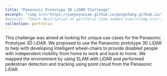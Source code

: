 ```yaml
---
title: "Panasonic Prototype 3D LiDAR Challenge"
excerpt: "<img src='https://yueyeyuniao.github.io/pengchang.github.io/files/panasonic.png' width='600'><br/><br/>This challenge was aimed at looking for unique use cases for the Panasonic Prototype 3D LiDAR. We proposed to use the Panasonic prototype 3D LiDAR to help with developing intelligent wheel-chairs to provide disabled people with independent mobility from home to work and back to home. We mapped the environment by using SLAM with LiDAR and performed pedestrian detection and tracking using point cloud from the Panasonic LiDAR.<br/><br/><video width='600' controls><source src='https://yueyeyuniao.github.io/pengchang.github.io/files/Panasonic.mp4' type='video/mp4'> Your browser does not support the video tag.</video>"
#excerpt: "Short description of portfolio item number 1<br/><img src='/images/500x300.png'>"
collection: portfolio
---
```


This challenge was aimed at looking for unique use cases for the Panasonic Prototype 3D LiDAR. We proposed to use the Panasonic prototype 3D LiDAR to help with developing intelligent wheel-chairs to provide disabled people with independent mobility from home to work and back to home. We mapped the environment by using SLAM with LiDAR and performed pedestrian detection and tracking using point cloud from the Panasonic LiDAR.
